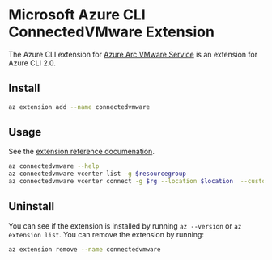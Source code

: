 # Microsoft Azure CLI ConnectedVMware Extension #

The Azure CLI extension for [Azure Arc VMware Service](https://azure.microsoft.com/en-us/services/azure-arc) is an extension for Azure CLI 2.0.

## Install
``` sh
az extension add --name connectedvmware
```

## Usage
See the [extension reference documenation](https://azure.microsoft.com/en-us/services/azure-arc).

``` sh
az connectedvmware --help
az connectedvmware vcenter list -g $resourcegroup
az connectedvmware vcenter connect -g $rg --location $location  --custom-location $customLocation --fqdn $fqdn --username $username --password $pwd
```

## Uninstall
You can see if the extension is installed by running `az --version` or `az extension list`. You can remove the extension by running:
``` sh
az extension remove --name connectedvmware
```
